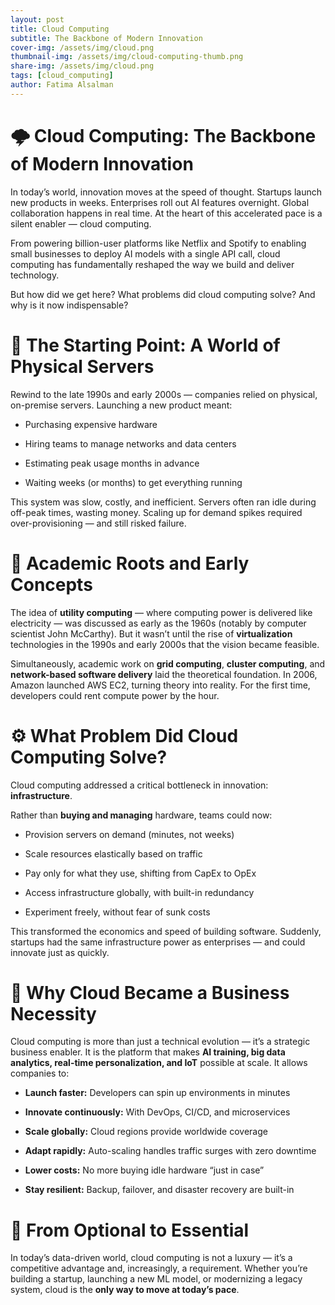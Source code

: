 ```yaml
---
layout: post
title: Cloud Computing
subtitle: The Backbone of Modern Innovation
cover-img: /assets/img/cloud.png
thumbnail-img: /assets/img/cloud-computing-thumb.png
share-img: /assets/img/cloud.png
tags: [cloud_computing]
author: Fatima Alsalman
---
```


# 🌩️ Cloud Computing: The Backbone of Modern Innovation
In today’s world, innovation moves at the speed of thought. Startups launch new products in weeks. Enterprises roll out AI features overnight. Global collaboration happens in real time. At the heart of this accelerated pace is a silent enabler — cloud computing.

From powering billion-user platforms like Netflix and Spotify to enabling small businesses to deploy AI models with a single API call, cloud computing has fundamentally reshaped the way we build and deliver technology.

But how did we get here? What problems did cloud computing solve? And why is it now indispensable?

# 🏁 The Starting Point: A World of Physical Servers
Rewind to the late 1990s and early 2000s — companies relied on physical, on-premise servers. Launching a new product meant:

* Purchasing expensive hardware

* Hiring teams to manage networks and data centers

* Estimating peak usage months in advance

* Waiting weeks (or months) to get everything running

This system was slow, costly, and inefficient. Servers often ran idle during off-peak times, wasting money. Scaling up for demand spikes required over-provisioning — and still risked failure.

# 🔬 Academic Roots and Early Concepts
The idea of **utility computing** — where computing power is delivered like electricity — was discussed as early as the 1960s (notably by computer scientist John McCarthy). But it wasn’t until the rise of **virtualization** technologies in the 1990s and early 2000s that the vision became feasible.

Simultaneously, academic work on **grid computing**, **cluster computing**, and **network-based software delivery** laid the theoretical foundation. In 2006, Amazon launched AWS EC2, turning theory into reality. For the first time, developers could rent compute power by the hour.


# ⚙️ What Problem Did Cloud Computing Solve?
Cloud computing addressed a critical bottleneck in innovation: **infrastructure**.

Rather than **buying and managing** hardware, teams could now:

* Provision servers on demand (minutes, not weeks)

* Scale resources elastically based on traffic

* Pay only for what they use, shifting from CapEx to OpEx

* Access infrastructure globally, with built-in redundancy

* Experiment freely, without fear of sunk costs

This transformed the economics and speed of building software. Suddenly, startups had the same infrastructure power as enterprises — and could innovate just as quickly.

# 🧠 Why Cloud Became a Business Necessity
Cloud computing is more than just a technical evolution — it’s a strategic business enabler. It is the platform that makes **AI training, big data analytics, real-time personalization, and IoT** possible at scale. It allows companies to:

* **Launch faster:** Developers can spin up environments in minutes

* **Innovate continuously:** With DevOps, CI/CD, and microservices

* **Scale globally:** Cloud regions provide worldwide coverage

* **Adapt rapidly:** Auto-scaling handles traffic surges with zero downtime

* **Lower costs:** No more buying idle hardware “just in case”

* **Stay resilient:** Backup, failover, and disaster recovery are built-in



# 🚀 From Optional to Essential
In today’s data-driven world, cloud computing is not a luxury — it’s a competitive advantage and, increasingly, a requirement. Whether you’re building a startup, launching a new ML model, or modernizing a legacy system, cloud is the **only way to move at today’s pace**.
